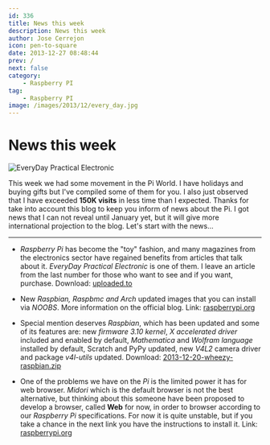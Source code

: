 ```yaml
---
id: 336
title: News this week
description: News this week
author: Jose Cerrejon
icon: pen-to-square
date: 2013-12-27 08:48:44
prev: /
next: false
category:
    - Raspberry PI
tag:
    - Raspberry PI
image: /images/2013/12/every_day.jpg
---
```


# News this week

![EveryDay Practical Electronic](/images/2013/12/every_day.jpg)

This week we had some movement in the Pi World. I have holidays and buying gifts but I've compiled some of them for you. I also just observed that I have exceeded **150K visits** in less time than I expected. Thanks for take into account this blog to keep you inform of news about the Pi. I got news that I can not reveal until January yet, but it will give more international projection to the blog. Let's start with the news...

---

-   _Raspberry Pi_ has become the "toy" fashion, and many magazines from the electronics sector have regained benefits from articles that talk about it. _EveryDay Practical Electronic_ is one of them. I leave an article from the last number for those who want to see and if you want, purchase. Download: [uploaded.to](https://ul.to/mp82zueo)

-   New _Raspbian, Raspbmc and Arch_ updated images that you can install via _NOOBS_. More information on the official blog. Link: [raspberrypi.org](https://www.raspberrypi.org/archives/5580)

-   Special mention deserves _Raspbian_, which has been updated and some of its features are: new _firmware 3.10 kernel_, _X accelerated driver_ included and enabled by default, _Mathematica_ and _Wolfram language_ installed by default, Scratch and PyPy updated, new _V4L2_ camera driver and package _v4l-utils_ updated. Download: [2013-12-20-wheezy-raspbian.zip](https://downloads.raspberrypi.org/raspbian_latest)

-   One of the problems we have on the _Pi_ is the limited power it has for web browser. _Midori_ which is the default browser is not the best alternative, but thinking about this someone have been proposed to develop a browser, called **Web** for now, in order to browser according to our _Raspberry Pi_ specifications. For now it is quite unstable, but if you take a chance in the next link you have the instructions to install it. Link: [raspberrypi.org](https://www.raspberrypi.org/archives/5535)
